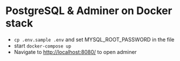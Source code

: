 # PostgreSQL & Adminer on Docker stack

- `cp .env.sample .env` and set MYSQL_ROOT_PASSWORD in the file
- start `docker-compose up`
- Navigate to <http://localhost:8080/> to open adminer

